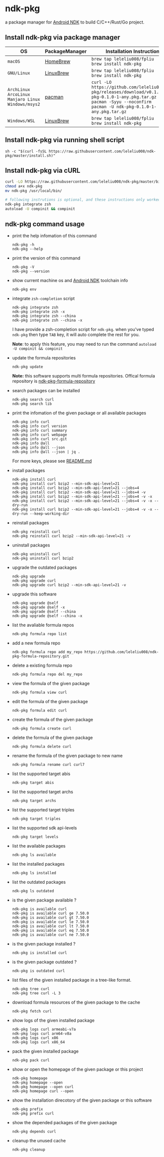 # ndk-pkg
a package manager for [Android NDK](https://developer.android.google.cn/ndk) to build C/C++/Rust/Go project.

## Install ndk-pkg via package manager

|OS|PackageManager|Installation Instructions|
|-|-|-|
|`macOS`|[HomeBrew](http://blog.fpliu.com/it/os/macOS/software/HomeBrew)|`brew tap leleliu008/fpliu`<br>`brew install ndk-pkg`|
|`GNU/Linux`|[LinuxBrew](http://blog.fpliu.com/it/software/LinuxBrew)|`brew tap leleliu008/fpliu`<br>`brew install ndk-pkg`|
|`ArchLinux`<br>`ArcoLinux`<br>`Manjaro Linux`<br>`Windows/msys2`|[pacman](http://blog.fpliu.com/it/software/pacman)|`curl -LO https://github.com/leleliu008/ndk-pkg/releases/download/v0.1.0/ndk-pkg-0.1.0-1-any.pkg.tar.gz`<br>`pacman -Syyu --noconfirm`<br>`pacman -U ndk-pkg-0.1.0-1-any.pkg.tar.gz`|
|`Windows/WSL`|[LinuxBrew](http://blog.fpliu.com/it/software/LinuxBrew)|`brew tap leleliu008/fpliu`<br>`brew install ndk-pkg`|

## Install ndk-pkg via running shell script
```
sh -c "$(curl -fsSL https://raw.githubusercontent.com/leleliu008/ndk-pkg/master/install.sh)"
```

## Install ndk-pkg via cURL
```bash
curl -LO https://raw.githubusercontent.com/leleliu008/ndk-pkg/master/bin/ndk-pkg
chmod a+x ndk-pkg
mv ndk-pkg /usr/local/bin/

# following instrutions is optional, and these instructions only worked in zsh
ndk-pkg integrate zsh
autoload -U compinit && compinit
```

## ndk-pkg command usage
*   print the help infomation of this command
        
        ndk-pkg -h
        ndk-pkg --help
        
*   print the version of this command
        
        ndk-pkg -V
        ndk-pkg --version
        
*   show current machine os and [Android NDK](https://developer.android.google.cn/ndk) toolchain info

        ndk-pkg env

*   integrate `zsh-completion` script

        ndk-pkg integrate zsh
        ndk-pkg integrate zsh -x
        ndk-pkg integrate zsh --china
        ndk-pkg integrate zsh --china -x
        
    I have provide a zsh-completion script for `ndk-pkg`. when you've typed `ndk-pkg` then type `TAB` key, it will auto complete the rest for you.

    **Note**: to apply this feature, you may need to run the command `autoload -U compinit && compinit`


*   update the formula repositories

        ndk-pkg update
        
    **Note:** this software supports multi formula repositories. Offical formula repository is [ndk-pkg-formula-repository](https://github.com/leleliu008/ndk-pkg-formula-repository)

*   search packages can be installed
        
        ndk-pkg search curl
        ndk-pkg search lib
        
*   print the infomation of the given package or all available packages
        
        ndk-pkg info curl
        ndk-pkg info curl version
        ndk-pkg info curl summary
        ndk-pkg info curl webpage
        ndk-pkg info curl src.git
        ndk-pkg info @all
        ndk-pkg info @all --json
        ndk-pkg info @all --json | jq .
        

    For more keys, please see [README.md](https://github.com/leleliu008/ndk-pkg-formula-repository/blob/master/README.md#the-function-must-be-invoked-on-top-of-the-formula)

*   install packages
        
        ndk-pkg install curl
        ndk-pkg install curl bzip2 --min-sdk-api-level=21
        ndk-pkg install curl bzip2 --min-sdk-api-level=21 --jobs=4
        ndk-pkg install curl bzip2 --min-sdk-api-level=21 --jobs=4 -v
        ndk-pkg install curl bzip2 --min-sdk-api-level=21 --jobs=4 -v -x
        ndk-pkg install curl bzip2 --min-sdk-api-level=21 --jobs=4 -v -x --dry-run
        ndk-pkg install curl bzip2 --min-sdk-api-level=21 --jobs=4 -v -x --dry-run --keep-working-dir
        
*   reinstall packages
        
        ndk-pkg reinstall curl
        ndk-pkg reinstall curl bzip2 --min-sdk-api-level=21 -v
        
*   uninstall packages

        ndk-pkg uninstall curl
        ndk-pkg uninstall curl bzip2
        
*   upgrade the outdated packages

        ndk-pkg upgrade
        ndk-pkg upgrade curl
        ndk-pkg upgrade curl bzip2 --min-sdk-api-level=21 -v
        
*   upgrade this software

        ndk-pkg upgrade @self
        ndk-pkg upgrade @self -x
        ndk-pkg upgrade @self --china
        ndk-pkg upgrade @self --china -x
        

*   list the avaliable formula repos

        ndk-pkg formula repo list

*   add a new formula repo

        ndk-pkg formula repo add my_repo https://github.com/leleliu008/ndk-pkg-formula-repository.git

*   delete a existing formula repo

        ndk-pkg formula repo del my_repo

*   view the formula of the given package
        
        ndk-pkg formula view curl
        
*   edit the formula of the given package
        
        ndk-pkg formula edit curl
        
*   create the formula of the given package
        
        ndk-pkg formula create curl
        
*   delete the formula of the given package
        
        ndk-pkg formula delete curl
        
*   rename the formula of the given package to new name
        
        ndk-pkg formula rename curl curl7
        
*   list the supported target abis
        
        ndk-pkg target abis

*   list the supported target archs
        
        ndk-pkg target archs

*   list the supported target triples
        
        ndk-pkg target triples

*   list the supported sdk api-levels
        
        ndk-pkg target levels
        
*   list the available packages
        
        ndk-pkg ls available
        
*   list the installed packages
        
        ndk-pkg ls installed
        
*   list the outdated packages
        
        ndk-pkg ls outdated
        
*   is the given package available ?
        
        ndk-pkg is available curl
        ndk-pkg is available curl ge 7.50.0
        ndk-pkg is available curl gt 7.50.0
        ndk-pkg is available curl le 7.50.0
        ndk-pkg is available curl lt 7.50.0
        ndk-pkg is available curl eq 7.50.0
        ndk-pkg is available curl ne 7.50.0
        
*   is the given package installed ?
        
        ndk-pkg is installed curl
        
*   is the given package outdated ?
        
        ndk-pkg is outdated curl
        
*   list files of the given installed package in a tree-like format.
        
        ndk-pkg tree curl
        ndk-pkg tree curl -L 3
        
*   download formula resources of the given package to the cache
        
        ndk-pkg fetch curl
        
*   show logs of the given installed package
        
        ndk-pkg logs curl armeabi-v7a
        ndk-pkg logs curl arm64-v8a
        ndk-pkg logs curl x86
        ndk-pkg logs curl x86_64
        
*   pack the given installed package
        
        ndk-pkg pack curl
        
*   show or open the homepage of the given package or this project
        
        ndk-pkg homepage
        ndk-pkg homepage --open
        ndk-pkg homepage --open curl
        ndk-pkg homepage curl --open
        
*   show the installation direcotory of the given package or this software
        
        ndk-pkg prefix
        ndk-pkg prefix curl
        
*   show the depended packages of the given package
        
        ndk-pkg depends curl
        
*   cleanup the unused cache
        
        ndk-pkg cleanup
        
